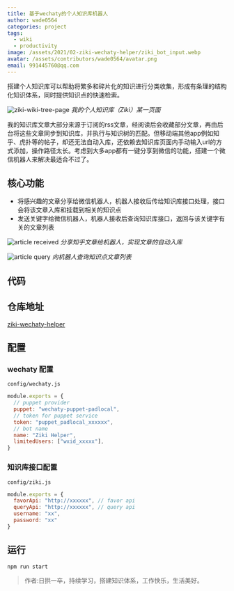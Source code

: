 ```yaml
---
title: 基于wechaty的个人知识库机器人
author: wade0564
categories: project
tags:
  - wiki
  - productivity
image: /assets/2021/02-ziki-wechaty-helper/ziki_bot_input.webp
avatar: /assets/contributors/wade0564/avatar.png
email: 991445760@qq.com
---
```


搭建个人知识库可以帮助将繁多和碎片化的知识进行分类收集，形成有条理的结构化知识体系，同时提供知识点的快速检索。

![ziki-wiki-tree-page](/assets/2021/02-ziki-wechaty-helper/ziki_glance.webp)
*我的个人知识库（Ziki）某一页面*

我的知识库文章大部分来源于订阅的rss文章，经阅读后会收藏部分文章，再由后台将这些文章同步到知识库，并执行与知识树的匹配。但移动端其他app例如知乎、虎扑等的帖子，却还无法自动入库，还依赖去知识库页面内手动输入url的方式添加，操作路径太长。考虑到大多app都有一键分享到微信的功能，搭建一个微信机器人来解决最适合不过了。

## 核心功能

- 将感兴趣的文章分享给微信机器人，机器人接收后传给知识库接口处理，接口会将该文章入库和挂载到相关的知识点
- 发送关键字给微信机器人，机器人接收后查询知识库接口，返回与该关键字有关的文章列表

![article received](/assets/2021/02-ziki-wechaty-helper/ziki_bot_input.webp)
*分享知乎文章给机器人，实现文章的自动入库*

![article query](/assets/2021/02-ziki-wechaty-helper/ziki_bot_query.webp)
*向机器人查询知识点文章列表*

## 代码

## 仓库地址

[ziki-wechaty-helper](https://github.com/wade0564/ziki-wechaty-helper)

## 配置

### wechaty 配置

`config/wechaty.js`

```javascript
module.exports = {
  // puppet provider
  puppet: "wechaty-puppet-padlocal",
  // token for puppet service
  token: "puppet_padlocal_xxxxxx",
  // bot name
  name: "Ziki Helper",
  limitedUsers: ["wxid_xxxxx"],
}
```

### 知识库接口配置

`config/ziki.js`

```javascript
module.exports = {
  favorApi: "http://xxxxxx", // favor api
  queryApi: "http://xxxxxx", // query api
  username: "xx",
  password: "xx"
}
```

## 运行

```javascript
npm run start
```

> 作者:日拱一卒，持续学习，搭建知识体系，工作快乐，生活美好。
